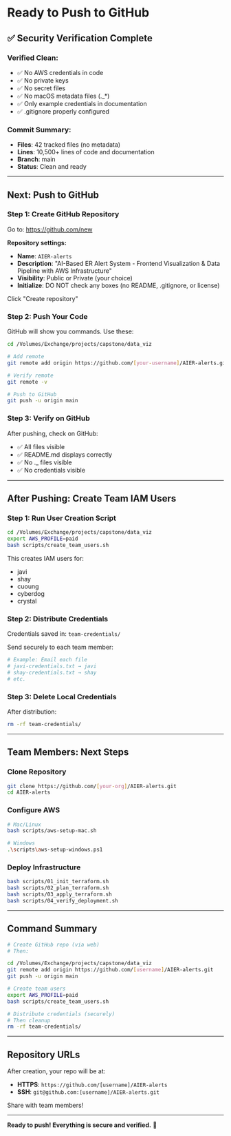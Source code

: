 # Ready to Push to GitHub

## ✅ Security Verification Complete

### Verified Clean:
- ✅ No AWS credentials in code
- ✅ No private keys
- ✅ No secret files
- ✅ No macOS metadata files (._*)
- ✅ Only example credentials in documentation
- ✅ .gitignore properly configured

### Commit Summary:
- **Files**: 42 tracked files (no metadata)
- **Lines**: 10,500+ lines of code and documentation
- **Branch**: main
- **Status**: Clean and ready

---

## Next: Push to GitHub

### Step 1: Create GitHub Repository

Go to: https://github.com/new

**Repository settings:**
- **Name**: `AIER-alerts`
- **Description**: "AI-Based ER Alert System - Frontend Visualization & Data Pipeline with AWS Infrastructure"
- **Visibility**: Public or Private (your choice)
- **Initialize**: DO NOT check any boxes (no README, .gitignore, or license)

Click "Create repository"

### Step 2: Push Your Code

GitHub will show you commands. Use these:

```bash
cd /Volumes/Exchange/projects/capstone/data_viz

# Add remote
git remote add origin https://github.com/[your-username]/AIER-alerts.git

# Verify remote
git remote -v

# Push to GitHub
git push -u origin main
```

### Step 3: Verify on GitHub

After pushing, check on GitHub:
- ✅ All files visible
- ✅ README.md displays correctly
- ✅ No ._ files visible
- ✅ No credentials visible

---

## After Pushing: Create Team IAM Users

### Step 1: Run User Creation Script

```bash
cd /Volumes/Exchange/projects/capstone/data_viz
export AWS_PROFILE=paid
bash scripts/create_team_users.sh
```

This creates IAM users for:
- javi
- shay
- cuoung
- cyberdog
- crystal

### Step 2: Distribute Credentials

Credentials saved in: `team-credentials/`

Send securely to each team member:
```bash
# Example: Email each file
# javi-credentials.txt → javi
# shay-credentials.txt → shay
# etc.
```

### Step 3: Delete Local Credentials

After distribution:
```bash
rm -rf team-credentials/
```

---

## Team Members: Next Steps

### Clone Repository
```bash
git clone https://github.com/[your-org]/AIER-alerts.git
cd AIER-alerts
```

### Configure AWS
```bash
# Mac/Linux
bash scripts/aws-setup-mac.sh

# Windows
.\scripts\aws-setup-windows.ps1
```

### Deploy Infrastructure
```bash
bash scripts/01_init_terraform.sh
bash scripts/02_plan_terraform.sh
bash scripts/03_apply_terraform.sh
bash scripts/04_verify_deployment.sh
```

---

## Command Summary

```bash
# Create GitHub repo (via web)
# Then:

cd /Volumes/Exchange/projects/capstone/data_viz
git remote add origin https://github.com/[username]/AIER-alerts.git
git push -u origin main

# Create team users
export AWS_PROFILE=paid
bash scripts/create_team_users.sh

# Distribute credentials (securely)
# Then cleanup
rm -rf team-credentials/
```

---

## Repository URLs

After creation, your repo will be at:
- **HTTPS**: `https://github.com/[username]/AIER-alerts`
- **SSH**: `git@github.com:[username]/AIER-alerts.git`

Share with team members!

---

**Ready to push! Everything is secure and verified.** 🚀
